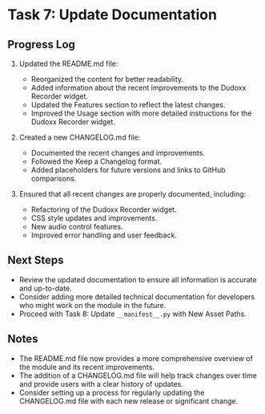 # Task 7: Update Documentation

## Progress Log

1. Updated the README.md file:
   - Reorganized the content for better readability.
   - Added information about the recent improvements to the Dudoxx Recorder widget.
   - Updated the Features section to reflect the latest changes.
   - Improved the Usage section with more detailed instructions for the Dudoxx Recorder widget.

2. Created a new CHANGELOG.md file:
   - Documented the recent changes and improvements.
   - Followed the Keep a Changelog format.
   - Added placeholders for future versions and links to GitHub comparisons.

3. Ensured that all recent changes are properly documented, including:
   - Refactoring of the Dudoxx Recorder widget.
   - CSS style updates and improvements.
   - New audio control features.
   - Improved error handling and user feedback.

## Next Steps

- Review the updated documentation to ensure all information is accurate and up-to-date.
- Consider adding more detailed technical documentation for developers who might work on the module in the future.
- Proceed with Task 8: Update `__manifest__.py` with New Asset Paths.

## Notes

- The README.md file now provides a more comprehensive overview of the module and its recent improvements.
- The addition of a CHANGELOG.md file will help track changes over time and provide users with a clear history of updates.
- Consider setting up a process for regularly updating the CHANGELOG.md file with each new release or significant change.